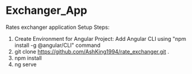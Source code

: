 # Exchanger_App

Rates exchanger application
Setup Steps:
1. Create Environment for Angular Project: Add Angular CLI using "npm install -g @angular/CLI" command
2. git clone https://github.com/AshKing1994/rate_exchanger.git .
3. npm install
4. ng serve 
